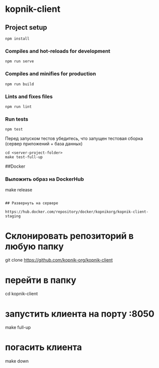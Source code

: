 # kopnik-client

## Project setup
```
npm install
```

### Compiles and hot-reloads for development
```
npm run serve
```

### Compiles and minifies for production
```
npm run build
```

### Lints and fixes files
```
npm run lint
```

### Run tests

```
npm test
```

Перед запуском тестов убедитесь, что запущен тестовая сборка (сервер приложений + база данных)

```
cd <server-project-folder>
make test-full-up
```


##Docker

### Выложить образ на DockerHub
make release
```

## Развернуть на сервере

https://hub.docker.com/repository/docker/kopnikorg/kopnik-client-staging

```
# Склонировать репозиторий в любую папку 
git clone https://github.com/kopnik-org/kopnik-client

# перейти в папку 
cd kopnik-client

# запустить клиента на порту :8050
make full-up

# погасить клиента
make down
``` 

